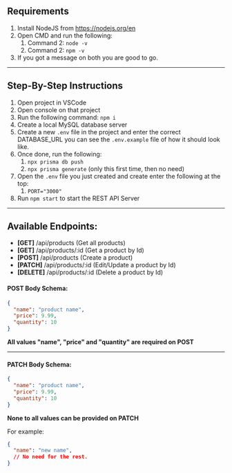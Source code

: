 ## Requirements
1. Install NodeJS from https://nodejs.org/en
2. Open CMD and run the following:
   1. Command 2: `node -v`
   2. Command 2: `npm -v`
3. If you got a message on both you are good to go.

---

## Step-By-Step Instructions
1. Open project in VSCode
2. Open console on that project
3. Run the following command: `npm i`
4. Create a local MySQL database server
5. Create a new `.env` file in the project and enter the correct DATABASE_URL you can see the `.env.example` file of how it should look like.
6. Once done, run the following:
   1. `npx prisma db push`
   2. `npx prisma generate` (only this first time, then no need)
7. Open the `.env` file you just created and create enter the following at the top:
   1. `PORT="3000"`
8. Run `npm start` to start the REST API Server

---

## Available Endpoints:
- **[GET]** /api/products (Get all products)
- **[GET]** /api/products/:id (Get a product by Id)
- **[POST]** /api/products (Create a product)
- **[PATCH]** /api/products/:id (Edit/Update a product by Id)
- **[DELETE]** /api/products/:id (Delete a product by Id)

#### POST Body Schema:
```json
{
  "name": "product name",
  "price": 9.99,
  "quantity": 10
}
```
**All values "name", "price" and "quantity" are required on POST**

---

#### PATCH Body Schema:
```json
{
  "name": "product name",
  "price": 9.99,
  "quantity": 10
}
```
**None to all values can be provided on PATCH**

For example:
```json
{
  "name": "new name",
  // No need for the rest.
}
```